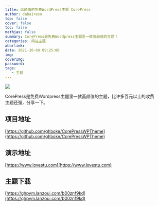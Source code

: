 ```yaml
---
title: 高颜值的免费WordPress主题 CorePress
author: dabaireso
top: false
cover: false
toc: false
mathjax: false
summary: CorePress是免费Wordpress主题里一款高颜值的主题！
categories: 网站主题
abbrlink:
date: 2021-10-08 09:25:00
img:
coverImg:
password:
tags:
   - 主题
---
```

![](https://p6.toutiaoimg.com/origin/pgc-image/ccb0ac6a68054f8296dbfaea255aa1de)

CorePress是免费Wordpress主题里一款高颜值的主题，比许多百元以上的收费主题还强，分享一下。

## 项目地址

[https://github.com/ghboke/CorePressWPTheme](https://github.com/ghboke/CorePressWPTheme)

## 演示地址

[https://www.lovestu.com](https://www.lovestu.com)

## 主题下载

[https://ghpym.lanzoui.com/b00znf9kd](https://ghpym.lanzoui.com/b00znf9kd)



